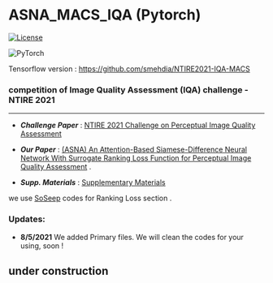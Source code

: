 # ASNA_MACS_IQA (Pytorch)
[![License](https://img.shields.io/badge/License-Apache%202.0-blue.svg)](https://opensource.org/licenses/Apache-2.0)

![PyTorch](https://img.shields.io/badge/PyTorch-%23EE4C2C.svg?style=for-the-badge&logo=PyTorch&logoColor=white) 

Tensorflow version : https://github.com/smehdia/NTIRE2021-IQA-MACS

### **competition of Image Quality Assessment (IQA) challenge - NTIRE  2021**

------

- ***Challenge Paper*** : [NTIRE 2021 Challenge on Perceptual Image Quality Assessment](https://openaccess.thecvf.com/content/CVPR2021W/NTIRE/papers/Gu_NTIRE_2021_Challenge_on_Perceptual_Image_Quality_Assessment_CVPRW_2021_paper.pdf)   

  

- ***Our Paper*** : [(ASNA) An Attention-Based Siamese-Difference Neural Network With  Surrogate Ranking Loss Function for Perceptual Image Quality Assessment](https://openaccess.thecvf.com/content/CVPR2021W/NTIRE/papers/Ayyoubzadeh_ASNA_An_Attention-Based_Siamese-Difference_Neural_Network_With_Surrogate_Ranking_Loss_CVPRW_2021_paper.pdf) .

- ***Supp. Materials*** : [Supplementary Materials](https://openaccess.thecvf.com/content/CVPR2021W/NTIRE/supplemental/Ayyoubzadeh_ASNA_An_Attention-Based_CVPRW_2021_supplemental.pdf)



we use [SoSeep](https://github.com/technicolor-research/sodeep) codes for Ranking Loss section .  



### Updates:

- **8/5/2021** We added Primary files. We will clean the codes for your using, soon !



## under construction
